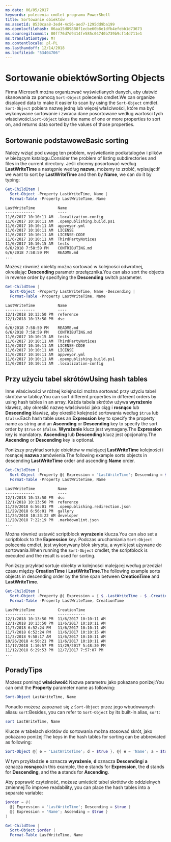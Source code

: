 ```yaml
---
ms.date: 06/05/2017
keywords: polecenia cmdlet programu PowerShell
title: Sortowanie obiektów
ms.assetid: 8530caa8-3ed4-4c56-aed7-1295dd9ba199
ms.openlocfilehash: 06aa15d89888f1ecbe60b8e1dfb4efebb1d73673
ms.sourcegitcommit: 00ff76d7d9414fe585c04740b739b9cf14d711e1
ms.translationtype: MT
ms.contentlocale: pl-PL
ms.lasthandoff: 12/14/2018
ms.locfileid: "53404706"
---
```

# <a name="sorting-objects"></a><span data-ttu-id="57504-103">Sortowanie obiektów</span><span class="sxs-lookup"><span data-stu-id="57504-103">Sorting Objects</span></span>

<span data-ttu-id="57504-104">Firma Microsoft można organizować wyświetlanych danych, aby ułatwić skanowania za pomocą `Sort-Object` polecenia cmdlet.</span><span class="sxs-lookup"><span data-stu-id="57504-104">We can organize displayed data to make it easier to scan by using the `Sort-Object` cmdlet.</span></span> <span data-ttu-id="57504-105">`Sort-Object` pobiera nazwę jedną lub więcej właściwości, które ma być wykonywane sortowanie i zwraca dane posortowane według wartości tych właściwości.</span><span class="sxs-lookup"><span data-stu-id="57504-105">`Sort-Object` takes the name of one or more properties to sort on, and returns data sorted by the values of those properties.</span></span>

## <a name="basic-sorting"></a><span data-ttu-id="57504-106">Sortowanie podstawowe</span><span class="sxs-lookup"><span data-stu-id="57504-106">Basic sorting</span></span>

<span data-ttu-id="57504-107">Należy wziąć pod uwagę ten problem, wyświetlanie podkatalogów i plików w bieżącym katalogu.</span><span class="sxs-lookup"><span data-stu-id="57504-107">Consider the problem of listing subdirectories and files in the current directory.</span></span>
<span data-ttu-id="57504-108">Jeśli chcemy posortować według **LastWriteTime** a następnie według **nazwa**, możemy to zrobić, wpisując:</span><span class="sxs-lookup"><span data-stu-id="57504-108">If we want to sort by **LastWriteTime** and then by **Name**, we can do it by typing:</span></span>

```powershell
Get-ChildItem |
  Sort-Object -Property LastWriteTime, Name |
  Format-Table -Property LastWriteTime, Name
```

```output
LastWriteTime          Name
-------------          ----
11/6/2017 10:10:11 AM  .localization-config
11/6/2017 10:10:11 AM  .openpublishing.build.ps1
11/6/2017 10:10:11 AM  appveyor.yml
11/6/2017 10:10:11 AM  LICENSE
11/6/2017 10:10:11 AM  LICENSE-CODE
11/6/2017 10:10:11 AM  ThirdPartyNotices
11/6/2017 10:10:15 AM  tests
6/6/2018 7:58:59 PM    CONTRIBUTING.md
6/6/2018 7:58:59 PM    README.md
...
```

<span data-ttu-id="57504-109">Możesz również obiekty można sortować w kolejności odwrotnej, określając **Descending** parametr przełącznika.</span><span class="sxs-lookup"><span data-stu-id="57504-109">You can also sort the objects in reverse order by specifying the **Descending** switch parameter.</span></span>

```powershell
Get-ChildItem |
  Sort-Object -Property LastWriteTime, Name -Descending |
  Format-Table -Property LastWriteTime, Name
```

```output
LastWriteTime          Name
-------------          ----
12/1/2018 10:13:50 PM  reference
12/1/2018 10:13:50 PM  dsc
...
6/6/2018 7:58:59 PM    README.md
6/6/2018 7:58:59 PM    CONTRIBUTING.md
11/6/2017 10:10:15 AM  tests
11/6/2017 10:10:11 AM  ThirdPartyNotices
11/6/2017 10:10:11 AM  LICENSE-CODE
11/6/2017 10:10:11 AM  LICENSE
11/6/2017 10:10:11 AM  appveyor.yml
11/6/2017 10:10:11 AM  .openpublishing.build.ps1
11/6/2017 10:10:11 AM  .localization-config
```

## <a name="using-hash-tables"></a><span data-ttu-id="57504-110">Przy użyciu tabel skrótów</span><span class="sxs-lookup"><span data-stu-id="57504-110">Using hash tables</span></span>

<span data-ttu-id="57504-111">Inne właściwości w różnej kolejności można sortować przy użyciu tabel skrótów w tablicy.</span><span class="sxs-lookup"><span data-stu-id="57504-111">You can sort different properties in different orders by using hash tables in an array.</span></span>
<span data-ttu-id="57504-112">Każda tabela skrótów używa **wyrażenie** klawisz, aby określić nazwę właściwości jako ciąg i **rosnąco** lub **Descending** klawisz, aby określić kolejność sortowania według `$true` lub `$false`.</span><span class="sxs-lookup"><span data-stu-id="57504-112">Each hash table uses an **Expression** key to specify the property name as string and an **Ascending** or **Descending** key to specify the sort order by `$true` or `$false`.</span></span>
<span data-ttu-id="57504-113">**Wyrażenie** klucz jest wymagany.</span><span class="sxs-lookup"><span data-stu-id="57504-113">The **Expression** key is mandatory.</span></span>
<span data-ttu-id="57504-114">**Ascending** lub **Descending** klucz jest opcjonalny.</span><span class="sxs-lookup"><span data-stu-id="57504-114">The **Ascending** or **Descending** key is optional.</span></span>

<span data-ttu-id="57504-115">Poniższy przykład sortuje obiektów w malejącej **LastWriteTime** kolejności i rosnącej **nazwa** zamówienia.</span><span class="sxs-lookup"><span data-stu-id="57504-115">The following example sorts objects in descending **LastWriteTime** order and ascending **Name** order.</span></span>

```powershell
Get-ChildItem |
  Sort-Object -Property @{ Expression = 'LastWriteTime'; Descending = $true }, @{ Expression = 'Name'; Ascending = $true } |
  Format-Table -Property LastWriteTime, Name
```

```output
LastWriteTime          Name
-------------          ----
12/1/2018 10:13:50 PM  dsc
12/1/2018 10:13:50 PM  reference
11/29/2018 6:56:01 PM  .openpublishing.redirection.json
11/29/2018 6:56:01 PM  gallery
11/24/2018 10:33:22 AM developer
11/20/2018 7:22:19 PM  .markdownlint.json
...
```

<span data-ttu-id="57504-116">Można również ustawić scriptblock **wyrażenie** klucza.</span><span class="sxs-lookup"><span data-stu-id="57504-116">You can also set a scriptblock to the **Expression** key.</span></span>
<span data-ttu-id="57504-117">Podczas uruchamiania `Sort-Object` polecenia cmdlet, jest wykonywany blok skryptu, a wynik jest używane do sortowania.</span><span class="sxs-lookup"><span data-stu-id="57504-117">When running the `Sort-Object` cmdlet, the scriptblock is executed and the result is used for sorting.</span></span>

<span data-ttu-id="57504-118">Poniższy przykład sortuje obiekty w kolejności malejącej według przedział czasu między **CreationTime** i **LastWriteTime**.</span><span class="sxs-lookup"><span data-stu-id="57504-118">The following example sorts objects in descending order by the time span between **CreationTime** and **LastWriteTime**.</span></span>

```powershell
Get-ChildItem |
  Sort-Object -Property @{ Expression = { $_.LastWriteTime - $_.CreationTime }; Descending = $true } |
  Format-Table -Property LastWriteTime, CreationTime
```

```output
LastWriteTime          CreationTime
-------------          ------------
12/1/2018 10:13:50 PM  11/6/2017 10:10:11 AM
12/1/2018 10:13:50 PM  11/6/2017 10:10:11 AM
11/7/2018 6:52:24 PM   11/6/2017 10:10:11 AM
11/7/2018 6:52:24 PM   11/6/2017 10:10:15 AM
11/3/2018 9:58:17 AM   11/6/2017 10:10:11 AM
10/26/2018 4:50:21 PM  11/6/2017 10:10:11 AM
11/17/2018 1:10:57 PM  11/29/2017 5:48:30 PM
11/12/2018 6:29:53 PM  12/7/2017 7:57:07 PM
...
```

## <a name="tips"></a><span data-ttu-id="57504-119">Porady</span><span class="sxs-lookup"><span data-stu-id="57504-119">Tips</span></span>

<span data-ttu-id="57504-120">Możesz pominąć **właściwość** Nazwa parametru jako pokazano poniżej:</span><span class="sxs-lookup"><span data-stu-id="57504-120">You can omit the **Property** parameter name as following:</span></span>

```powershell
Sort-Object LastWriteTime, Name
```

<span data-ttu-id="57504-121">Ponadto możesz zapoznać się z `Sort-Object` przez jego wbudowanych aliasu `sort`:</span><span class="sxs-lookup"><span data-stu-id="57504-121">Besides, you can refer to `Sort-Object` by its built-in alias, `sort`:</span></span>

```powershell
sort LastWriteTime, Name
```

<span data-ttu-id="57504-122">Klucze w tabelach skrótów do sortowania można stosować skrót, jako pokazano poniżej:</span><span class="sxs-lookup"><span data-stu-id="57504-122">The keys in the hash tables for sorting can be abbreviated as following:</span></span>

```powershell
Sort-Object @{ e = 'LastWriteTime'; d = $true }, @{ e = 'Name'; a = $true }
```

<span data-ttu-id="57504-123">W tym przykładzie **e** oznacza **wyrażenie**, **d** oznacza **Descending**i **a** oznacza **rosnąco**.</span><span class="sxs-lookup"><span data-stu-id="57504-123">In this example, the **e** stands for **Expression**, the **d** stands for **Descending**, and the **a** stands for **Ascending**.</span></span>

<span data-ttu-id="57504-124">Aby poprawić czytelność, możesz umieścić tabel skrótów do oddzielnych zmiennej:</span><span class="sxs-lookup"><span data-stu-id="57504-124">To improve readability, you can place the hash tables into a separate variable:</span></span>

```powershell
$order = @(
  @{ Expression = 'LastWriteTime'; Descending = $true }
  @{ Expression = 'Name'; Ascending = $true }
)

Get-ChildItem |
  Sort-Object $order |
  Format-Table LastWriteTime, Name
```